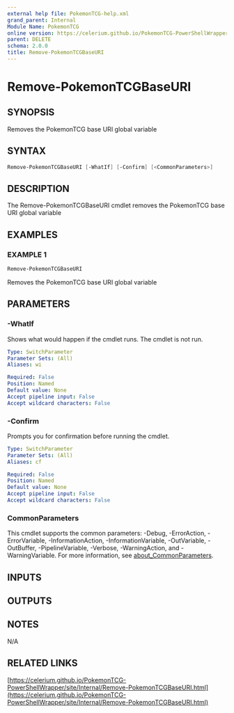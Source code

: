```yaml
---
external help file: PokemonTCG-help.xml
grand_parent: Internal
Module Name: PokemonTCG
online version: https://celerium.github.io/PokemonTCG-PowerShellWrapper/site/Internal/Remove-PokemonTCGBaseURI.html
parent: DELETE
schema: 2.0.0
title: Remove-PokemonTCGBaseURI
---
```


# Remove-PokemonTCGBaseURI

## SYNOPSIS
Removes the PokemonTCG base URI global variable

## SYNTAX

```powershell
Remove-PokemonTCGBaseURI [-WhatIf] [-Confirm] [<CommonParameters>]
```

## DESCRIPTION
The Remove-PokemonTCGBaseURI cmdlet removes the PokemonTCG base URI
global variable

## EXAMPLES

### EXAMPLE 1
```powershell
Remove-PokemonTCGBaseURI
```

Removes the PokemonTCG base URI global variable

## PARAMETERS

### -WhatIf
Shows what would happen if the cmdlet runs.
The cmdlet is not run.

```yaml
Type: SwitchParameter
Parameter Sets: (All)
Aliases: wi

Required: False
Position: Named
Default value: None
Accept pipeline input: False
Accept wildcard characters: False
```

### -Confirm
Prompts you for confirmation before running the cmdlet.

```yaml
Type: SwitchParameter
Parameter Sets: (All)
Aliases: cf

Required: False
Position: Named
Default value: None
Accept pipeline input: False
Accept wildcard characters: False
```

### CommonParameters
This cmdlet supports the common parameters: -Debug, -ErrorAction, -ErrorVariable, -InformationAction, -InformationVariable, -OutVariable, -OutBuffer, -PipelineVariable, -Verbose, -WarningAction, and -WarningVariable. For more information, see [about_CommonParameters](http://go.microsoft.com/fwlink/?LinkID=113216).

## INPUTS

## OUTPUTS

## NOTES
N/A

## RELATED LINKS

[https://celerium.github.io/PokemonTCG-PowerShellWrapper/site/Internal/Remove-PokemonTCGBaseURI.html](https://celerium.github.io/PokemonTCG-PowerShellWrapper/site/Internal/Remove-PokemonTCGBaseURI.html)

